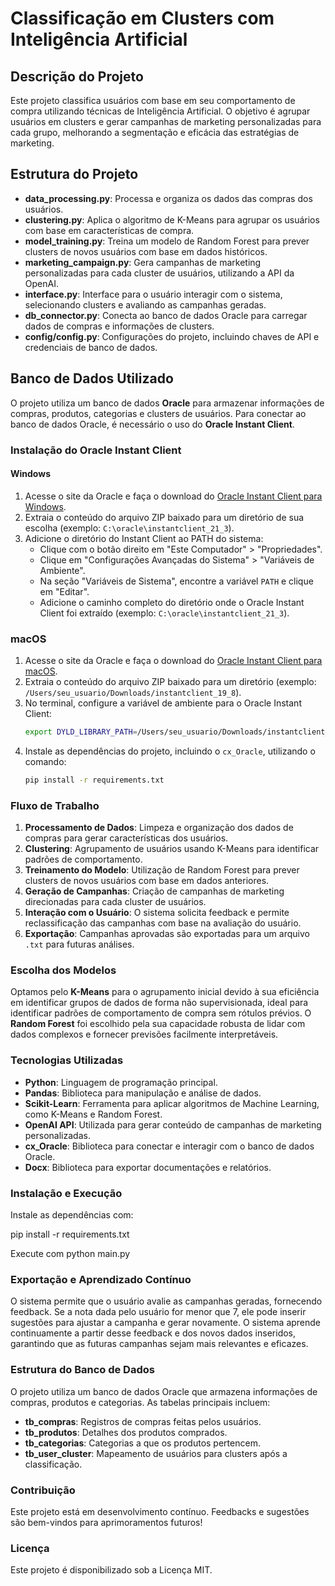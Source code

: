 # Classificação em Clusters com Inteligência Artificial

## Descrição do Projeto

Este projeto classifica usuários com base em seu comportamento de compra utilizando técnicas de Inteligência Artificial. O objetivo é agrupar usuários em clusters e gerar campanhas de marketing personalizadas para cada grupo, melhorando a segmentação e eficácia das estratégias de marketing.

## Estrutura do Projeto

- **data_processing.py**: Processa e organiza os dados das compras dos usuários.
- **clustering.py**: Aplica o algoritmo de K-Means para agrupar os usuários com base em características de compra.
- **model_training.py**: Treina um modelo de Random Forest para prever clusters de novos usuários com base em dados históricos.
- **marketing_campaign.py**: Gera campanhas de marketing personalizadas para cada cluster de usuários, utilizando a API da OpenAI.
- **interface.py**: Interface para o usuário interagir com o sistema, selecionando clusters e avaliando as campanhas geradas.
- **db_connector.py**: Conecta ao banco de dados Oracle para carregar dados de compras e informações de clusters.
- **config/config.py**: Configurações do projeto, incluindo chaves de API e credenciais de banco de dados.

## Banco de Dados Utilizado

O projeto utiliza um banco de dados **Oracle** para armazenar informações de compras, produtos, categorias e clusters de usuários. Para conectar ao banco de dados Oracle, é necessário o uso do **Oracle Instant Client**.

### Instalação do Oracle Instant Client

#### Windows

1. Acesse o site da Oracle e faça o download do [Oracle Instant Client para Windows](https://www.oracle.com/database/technologies/instant-client/downloads.html).
2. Extraia o conteúdo do arquivo ZIP baixado para um diretório de sua escolha (exemplo: `C:\oracle\instantclient_21_3`).
3. Adicione o diretório do Instant Client ao PATH do sistema:
   - Clique com o botão direito em "Este Computador" > "Propriedades".
   - Clique em "Configurações Avançadas do Sistema" > "Variáveis de Ambiente".
   - Na seção "Variáveis de Sistema", encontre a variável `PATH` e clique em "Editar".
   - Adicione o caminho completo do diretório onde o Oracle Instant Client foi extraído (exemplo: `C:\oracle\instantclient_21_3`).

### macOS

1. Acesse o site da Oracle e faça o download do [Oracle Instant Client para macOS](https://www.oracle.com/database/technologies/instant-client/downloads.html).
2. Extraia o conteúdo do arquivo ZIP baixado para um diretório (exemplo: `/Users/seu_usuario/Downloads/instantclient_19_8`).
3. No terminal, configure a variável de ambiente para o Oracle Instant Client:
   ```bash
   export DYLD_LIBRARY_PATH=/Users/seu_usuario/Downloads/instantclient_19_8:$DYLD_LIBRARY_PATH

4. Instale as dependências do projeto, incluindo o `cx_Oracle`, utilizando o comando:
   ```bash
   pip install -r requirements.txt

### Fluxo de Trabalho

1. **Processamento de Dados**: Limpeza e organização dos dados de compras para gerar características dos usuários.
2. **Clustering**: Agrupamento de usuários usando K-Means para identificar padrões de comportamento.
3. **Treinamento do Modelo**: Utilização de Random Forest para prever clusters de novos usuários com base em dados anteriores.
4. **Geração de Campanhas**: Criação de campanhas de marketing direcionadas para cada cluster de usuários.
5. **Interação com o Usuário**: O sistema solicita feedback e permite reclassificação das campanhas com base na avaliação do usuário.
6. **Exportação**: Campanhas aprovadas são exportadas para um arquivo `.txt` para futuras análises.

### Escolha dos Modelos

Optamos pelo **K-Means** para o agrupamento inicial devido à sua eficiência em identificar grupos de dados de forma não supervisionada, ideal para identificar padrões de comportamento de compra sem rótulos prévios. O **Random Forest** foi escolhido pela sua capacidade robusta de lidar com dados complexos e fornecer previsões facilmente interpretáveis.

### Tecnologias Utilizadas

- **Python**: Linguagem de programação principal.
- **Pandas**: Biblioteca para manipulação e análise de dados.
- **Scikit-Learn**: Ferramenta para aplicar algoritmos de Machine Learning, como K-Means e Random Forest.
- **OpenAI API**: Utilizada para gerar conteúdo de campanhas de marketing personalizadas.
- **cx_Oracle**: Biblioteca para conectar e interagir com o banco de dados Oracle.
- **Docx**: Biblioteca para exportar documentações e relatórios.

### Instalação e Execução

Instale as dependências com:

pip install -r requirements.txt

Execute com python main.py

### Exportação e Aprendizado Contínuo

O sistema permite que o usuário avalie as campanhas geradas, fornecendo feedback. Se a nota dada pelo usuário for menor que 7, ele pode inserir sugestões para ajustar a campanha e gerar novamente. O sistema aprende continuamente a partir desse feedback e dos novos dados inseridos, garantindo que as futuras campanhas sejam mais relevantes e eficazes.

### Estrutura do Banco de Dados

O projeto utiliza um banco de dados Oracle que armazena informações de compras, produtos e categorias. As tabelas principais incluem:

- **tb_compras**: Registros de compras feitas pelos usuários.
- **tb_produtos**: Detalhes dos produtos comprados.
- **tb_categorias**: Categorias a que os produtos pertencem.
- **tb_user_cluster**: Mapeamento de usuários para clusters após a classificação.

### Contribuição

Este projeto está em desenvolvimento contínuo. Feedbacks e sugestões são bem-vindos para aprimoramentos futuros!

### Licença

Este projeto é disponibilizado sob a Licença MIT.
